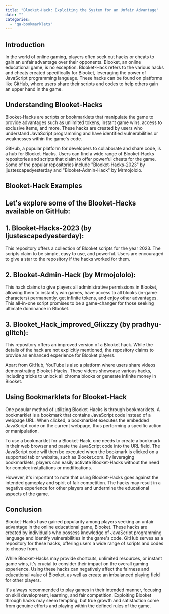 ```yaml
---
title: "Blooket-Hack: Exploiting the System for an Unfair Advantage"
date: ""
categories: 
  - "qa-bookmarklets"
---
```


## Introduction

In the world of online gaming, players often seek out hacks or cheats to gain an unfair advantage over their opponents. Blooket, an online educational game, is no exception. Blooket-Hack refers to the various hacks and cheats created specifically for Blooket, leveraging the power of JavaScript programming language. These hacks can be found on platforms like GitHub, where users share their scripts and codes to help others gain an upper hand in the game.

## Understanding Blooket-Hacks

Blooket-Hacks are scripts or bookmarklets that manipulate the game to provide advantages such as unlimited tokens, instant game wins, access to exclusive items, and more. These hacks are created by users who understand JavaScript programming and have identified vulnerabilities or weaknesses within the game's code.

GitHub, a popular platform for developers to collaborate and share code, is a hub for Blooket-Hacks. Users can find a wide range of Blooket-Hacks repositories and scripts that claim to offer powerful cheats for the game. Some of the popular repositories include "Blooket-Hacks-2023" by Ijustescapedyesterday and "Blooket-Admin-Hack" by Mrmojololo.

## Blooket-Hack Examples

## Let's explore some of the Blooket-Hacks available on GitHub:

## 1\. Blooket-Hacks-2023 (by Ijustescapedyesterday):

This repository offers a collection of Blooket scripts for the year 2023. The scripts claim to be simple, easy to use, and powerful. Users are encouraged to give a star to the repository if the hacks worked for them.

## 2\. Blooket-Admin-Hack (by Mrmojololo):

This hack claims to give players all administrative permissions in Blooket, allowing them to instantly win games, have access to all blooks (in-game characters) permanently, get infinite tokens, and enjoy other advantages. This all-in-one script promises to be a game-changer for those seeking ultimate dominance in Blooket.

## 3\. Blooket\_Hack\_improved\_Glixzzy (by pradhyu-glitch):

This repository offers an improved version of a Blooket hack. While the details of the hack are not explicitly mentioned, the repository claims to provide an enhanced experience for Blooket players.

Apart from GitHub, YouTube is also a platform where users share videos demonstrating Blooket-Hacks. These videos showcase various hacks, including tricks to unlock all chroma blooks or generate infinite money in Blooket.

## Using Bookmarklets for Blooket-Hack

One popular method of utilizing Blooket-Hacks is through bookmarklets. A bookmarklet is a bookmark that contains JavaScript code instead of a webpage URL. When clicked, a bookmarklet executes the embedded JavaScript code on the current webpage, thus performing a specific action or manipulation.

To use a bookmarklet for a Blooket-Hack, one needs to create a bookmark in their web browser and paste the JavaScript code into the URL field. The JavaScript code will then be executed when the bookmark is clicked on a supported tab or website, such as Blooket.com. By leveraging bookmarklets, players can easily activate Blooket-Hacks without the need for complex installations or modifications.

However, it's important to note that using Blooket-Hacks goes against the intended gameplay and spirit of fair competition. The hacks may result in a negative experience for other players and undermine the educational aspects of the game.

## Conclusion

Blooket-Hacks have gained popularity among players seeking an unfair advantage in the online educational game, Blooket. These hacks are created by individuals who possess knowledge of JavaScript programming language and identify vulnerabilities in the game's code. GitHub serves as a repository for these hacks, offering users a wide range of scripts and codes to choose from.

While Blooket-Hacks may provide shortcuts, unlimited resources, or instant game wins, it's crucial to consider their impact on the overall gaming experience. Using these hacks can negatively affect the fairness and educational value of Blooket, as well as create an imbalanced playing field for other players.

It's always recommended to play games in their intended manner, focusing on skill development, learning, and fair competition. Exploiting Blooket through hacks may seem tempting, but true growth and satisfaction come from genuine efforts and playing within the defined rules of the game.
